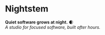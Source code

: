# Nightstem

**Quiet software grows at night.** 🌒  
_A studio for focused software, built after hours._
